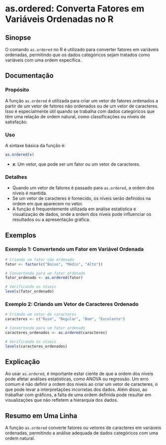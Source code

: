 <!--
Meta Description: # as.ordered: Converta Fatores em Variáveis Ordenadas no R ## Sinopse O comando `as.ordered` no R é utilizado para converter fatores em variáveis orde...
Meta Keywords: vetor, ordered, ordem, caracteres, níveis
-->

# as.ordered: Converta Fatores em Variáveis Ordenadas no R

## Sinopse
O comando `as.ordered` no R é utilizado para converter fatores em variáveis ordenadas, permitindo que os dados categóricos sejam tratados como variáveis com uma ordem específica.

## Documentação
### Propósito
A função `as.ordered` é utilizada para criar um vetor de fatores ordenados a partir de um vetor de fatores não ordenados ou de um vetor de caracteres. Isso é especialmente útil quando se trabalha com dados categóricos que têm uma relação de ordem natural, como classificações ou níveis de satisfação.

### Uso
A sintaxe básica da função é:

```R
as.ordered(x)
```

- **x**: Um vetor, que pode ser um fator ou um vetor de caracteres.

### Detalhes
- Quando um vetor de fatores é passado para `as.ordered`, a ordem dos níveis é mantida.
- Se um vetor de caracteres é fornecido, os níveis serão definidos na ordem em que aparecem no vetor.
- A função é frequentemente utilizada em análise estatística e visualização de dados, onde a ordem dos níveis pode influenciar os resultados ou a apresentação gráfica.

## Exemplos
### Exemplo 1: Convertendo um Fator em Variável Ordenada
```R
# Criando um fator não ordenado
fator <- factor(c("Baixo", "Médio", "Alto"))

# Convertendo para um fator ordenado
fator_ordenado <- as.ordered(fator)

# Verificando os níveis
levels(fator_ordenado)
```

### Exemplo 2: Criando um Vetor de Caracteres Ordenado
```R
# Criando um vetor de caracteres
caracteres <- c("Ruim", "Regular", "Bom", "Excelente")

# Convertendo para um fator ordenado
caracteres_ordenados <- as.ordered(caracteres)

# Verificando os níveis
levels(caracteres_ordenados)
```

## Explicação
Ao usar `as.ordered`, é importante estar ciente de que a ordem dos níveis pode afetar análises estatísticas, como ANOVA ou regressão. Um erro comum é não definir a ordem dos níveis ao criar um vetor de caracteres, o que pode levar a interpretações incorretas dos dados. Além disso, ao trabalhar com gráficos, a falta de uma ordem definida pode resultar em visualizações que não refletem a hierarquia dos dados.

## Resumo em Uma Linha
A função `as.ordered` converte fatores ou vetores de caracteres em variáveis ordenadas, permitindo a análise adequada de dados categóricos com uma ordem natural.